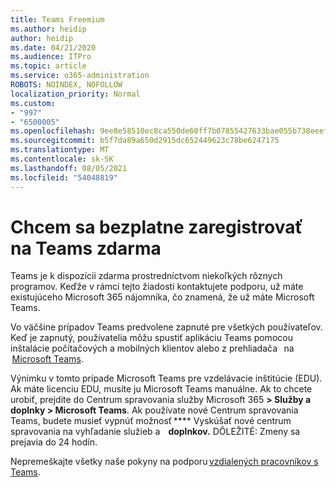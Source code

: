 ```yaml
---
title: Teams Freemium
ms.author: heidip
author: heidip
ms.date: 04/21/2020
ms.audience: ITPro
ms.topic: article
ms.service: o365-administration
ROBOTS: NOINDEX, NOFOLLOW
localization_priority: Normal
ms.custom:
- "997"
- "6500005"
ms.openlocfilehash: 9ee8e58510ec8ca550de60ff7b07855427633bae055b738eeef3e838edd7c609
ms.sourcegitcommit: b5f7da89a650d2915dc652449623c78be6247175
ms.translationtype: MT
ms.contentlocale: sk-SK
ms.lasthandoff: 08/05/2021
ms.locfileid: "54048819"
---
```

# <a name="id-like-to-sign-up-for-teams-for-free"></a>Chcem sa bezplatne zaregistrovať na Teams zdarma

Teams je k dispozícii zdarma prostredníctvom niekoľkých rôznych programov. Keďže v rámci tejto žiadosti kontaktujete podporu, už máte existujúceho Microsoft 365 nájomníka, čo znamená, že už máte Microsoft Teams.

Vo väčšine prípadov Teams predvolene zapnuté pre všetkých používateľov. Keď je zapnutý, používatelia môžu spustiť aplikáciu Teams pomocou [](https://docs.microsoft.com/MicrosoftTeams/get-clients#desktop-client)inštalácie počítačových a mobilných klientov alebo z prehliadača   na [](https://docs.microsoft.com/MicrosoftTeams/get-clients#mobile-clients)  [](https://dos.microsoft.com/MicrosoftTeams/get-clients#web-client)    [Microsoft Teams](https://www.microsoft.com/microsoft-teams/teams-for-work).

Výnimku v tomto prípade Microsoft Teams pre vzdelávacie inštitúcie (EDU). Ak máte licenciu EDU, musíte ju Microsoft Teams manuálne. Ak to chcete urobiť, prejdite do Centrum spravovania služby Microsoft 365 **> Služby a doplnky > Microsoft Teams**. Ak používate nové Centrum spravovania Teams, budete musieť vypnúť možnosť **** Vyskúšať nové centrum spravovania na vyhľadanie služieb a    **doplnkov.** DÔLEŽITÉ: Zmeny sa prejavia do 24 hodín.

Nepremeškajte všetky naše pokyny na podporu [vzdialených pracovníkov s Teams](https://docs.microsoft.com/MicrosoftTeams/support-remote-work-with-teams).
